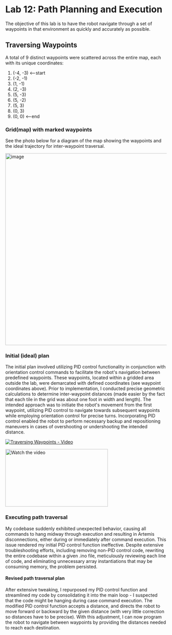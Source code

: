 # Lab 12: Path Planning and Execution

The objective of this lab is to have the robot navigate through a set of waypoints in that environment as quickly and accurately as possible.


## Traversing Waypoints
A total of 9 distinct waypoints were scattered across the entire map, each with its unique coordinates:
1. (-4, -3)    <--start
2. (-2, -1)
3. (1, -1)
4. (2, -3)
5. (5, -3)
6. (5, -2)
7. (5, 3)
8. (0, 3)
9. (0, 0)      <--end

### Grid(map) with marked waypoints
See the photo below for a diagram of the map showing the waypoints and the ideal trajectory for inter-waypoint traversal.  

<img width="600" alt="image" src="https://github.com/edake1/ECE-4160-Dake.github.io/assets/74028493/69a18795-ff30-4d3d-91e5-cb7b311374f6">  

### Initial (ideal) plan
The initial plan involved utilizing PID control functionality in conjunction with orientation control commands to facilitate the robot's navigation between predefined waypoints. These waypoints, located within a gridded area outside the lab, were demarcated with defined coordinates (see waypoint coordinates above). Prior to implementation, I conducted precise geometric calculations to determine inter-waypoint distances (made easier by the fact that each tile in the grid was about one foot in width and length). The intended approach was to initiate the robot's movement from the first waypoint, utilizing PID control to navigate towards subsequent waypoints while employing orientation control for precise turns. Incorporating PID control enabled the robot to perform necessary backup and repositioning maneuvers in cases of overshooting or undershooting the intended distance.  

[![Traversing Waypoints - Video](https://img.youtube.com/vi/FUfWmMVqh1M/0.jpg)](https://www.youtube.com/watch?v=FUfWmMVqh1M)


<a href="https://www.youtube.com/watch?v=FUfWmMVqh1M" target="_blank">
  <img src="https://img.youtube.com/vi/FUfWmMVqh1M/0.jpg" alt="Watch the video" width="320" height="180">
</a>

### Executing path traversal
My codebase suddenly exhibited unexpected behavior, causing all commands to hang midway through execution and resulting in Artemis disconnections, either during or immediately after command execution. This issue rendered my initial PID control function ineffective. Despite extensive troubleshooting efforts, including removing non-PID control code, rewriting the entire codebase within a given .ino file, meticulously reviewing each line of code, and eliminating unnecessary array instantiations that may be consuming memory, the problem persisted.

#### Revised path traversal plan 
After extensive tweaking, I repurposed my PID control function and streamlined my code by consolidating it into the main loop - I suspected that the code might be hanging during case command execution. The modified PID control function accepts a distance, and directs the robot to move forward or backward by the given distance (with very little correction so distances have to be precise). With this adjustment, I can now program the robot to navigate between waypoints by providing the distances needed to reach each destination. 



